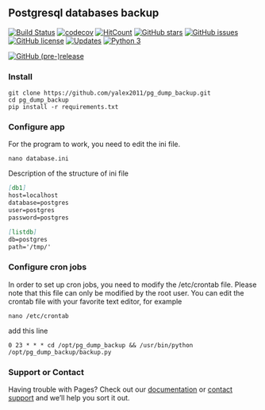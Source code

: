 ## Postgresql databases backup
[![Build Status](https://travis-ci.org/yalex2011/pg_dump_backup.svg?branch=master)](https://travis-ci.org/yalex2011/pg_dump_backup) [![codecov](https://codecov.io/gh/yalex2011/pg_dump_backup/branch/master/graph/badge.svg)](https://codecov.io/gh/yalex2011/pg_dump_backup) [![HitCount](http://hits.dwyl.io/yalex2011/https://github.com/yalex2011/pg_dump_backup.svg)](http://hits.dwyl.io/yalex2011/https://github.com/yalex2011/pg_dump_backup) [![GitHub stars](https://img.shields.io/github/stars/yalex2011/pg_dump_backup.svg)](https://github.com/yalex2011/pg_dump_backup/stargazers) [![GitHub issues](https://img.shields.io/github/issues/yalex2011/pg_dump_backup.svg)](https://github.com/yalex2011/pg_dump_backup/issues) [![GitHub license](https://img.shields.io/github/license/yalex2011/pg_dump_backup.svg)](https://github.com/yalex2011/pg_dump_backup/blob/master/LICENSE) [![Updates](https://pyup.io/repos/github/yalex2011/pg_dump_backup/shield.svg)](https://pyup.io/repos/github/yalex2011/pg_dump_backup/) [![Python 3](https://pyup.io/repos/github/yalex2011/pg_dump_backup/python-3-shield.svg)](https://pyup.io/repos/github/yalex2011/pg_dump_backup/)

[![GitHub (pre-)release](https://img.shields.io/github/release/yalex2011/pg_dump_backup/all.svg)](https://github.com/yalex2011/pg_dump_backup/releases)


### Install
```
git clone https://github.com/yalex2011/pg_dump_backup.git
cd pg_dump_backup
pip install -r requirements.txt
```

### Configure app
For the program to work, you need to edit the ini file.
```
nano database.ini
```
Description of the structure of ini file

```markdown
[db1]
host=localhost
database=postgres
user=postgres
password=postgres

[listdb]
db=postgres
path='/tmp/'
```

### Configure cron jobs

In order to set up cron jobs, you need to modify the /etc/crontab file. Please note that this file can only be modified by the root user.
You can edit the crontab file with your favorite text editor, for example
```
nano /etc/crontab
```

add this line
```
0 23 * * * cd /opt/pg_dump_backup && /usr/bin/python /opt/pg_dump_backup/backup.py
```

### Support or Contact

Having trouble with Pages? Check out our [documentation](https://help.github.com/categories/github-pages-basics/) or [contact support](https://github.com/contact) and we’ll help you sort it out.
